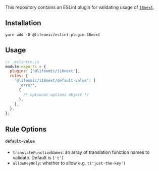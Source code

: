 This repository contains an ESLint plugin for validating usage of [`18next`](https://github.com/i18next/i18next).

## Installation

```
yarn add -D @lifeomic/eslint-plugin-18next
```

## Usage

```javascript
// .eslintrc.js
module.exports = {
  plugins: ['@lifeomic/i18next'],
  rules: {
    '@lifeomic/i18next/default-value': [
      'error',
      {
        /* optional options object */
      },
    ],
  },
};
```

## Rule Options

#### `default-value`

- `translateFunctionNames`: an array of translation function names to validate. Default is `['t']`
- `allowKeyOnly`: whether to allow e.g. `t('just-the-key')`

